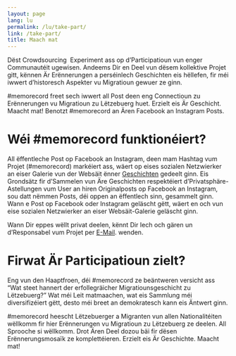 ```yaml
---
layout: page
lang: lu
permalink: /lu/take-part/
link: /take-part/
title: Maach mat
---
```


Dëst Crowdsourcing  Experiment ass op d’Participatioun vun enger Communautéit ugewisen. Andeems Dir en Deel vun dësem kollektive Projet gitt, kënnen Är Erënnerungen a perséinlech Geschichten eis hëllefen, fir méi iwwert d’historesch Aspekter vu Migratioun gewuer ze ginn.

#memorecord freet sech iwwert all Post deen eng Connectioun zu Erënnerungen vu Migratioun zu Lëtzebuerg huet. Erzielt eis Är Geschicht. Maacht mat! Benotzt #memorecord an Ären Facebook an Instagram Posts.


<!-- more -->

# **Wéi #memorecord funktionéiert?**

All ëffentleche Post op Facebook an Instagram, deen mam Hashtag vum Projet (#memorecord) markéiert ass, wäert op eises sozialen Netzwierker an eiser Galerie vun der Websäit ënner [Geschichten](https://memorecord.uni.lu/lu/stories/) gedeelt ginn. Eis Grondsätz fir d’Sammelen vun Äre Geschichten respektéiert d’Privatsphäre-Astellungen vum User an hiren Originalposts op Facebook an Instagram, sou datt nëmmen Posts, déi oppen an ëffentlech sinn, gesammelt ginn. Wann e Post op Facebook oder Instagram geläscht gëtt, wäert en och vun eise sozialen Netzwierker an eiser Websäit-Galerie geläscht ginn.

Wann Dir eppes wëllt privat deelen, kënnt Dir Iech och gären un d’Responsabel vum Projet per [E-Mail](mailto:memorecord@uni.lu). wenden. 

# **Firwat Är Participatioun zielt?**

Eng vun den Haaptfroen, déi #memorecord ze beäntweren versicht ass “Wat steet hannert der erfollegräicher Migratiounsgeschicht zu Lëtzebuerg?” Wat méi Leit matmaachen, wat eis Sammlung méi diversifizéiert gëtt, desto méi breet an demokratesch kann eis Äntwert ginn.

#memorecord heescht Lëtzebuerger a Migranten vun allen Nationalitéiten wëllkomm fir hier Erënnerungen vu Migratioun zu Lëtzebuerg ze deelen. All Sprooche si wëllkomm. Drot Ären Deel dozou bäi fir dësen Erënnerungsmosaïk ze komplettéieren. Erzielt eis Är Geschichte. Maacht mat!

